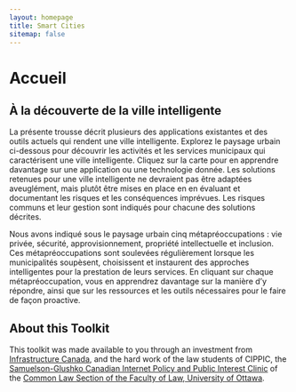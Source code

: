 ```yaml
---
layout: homepage
title: Smart Cities
sitemap: false
---
```


# Accueil

## À la découverte de la ville intelligente

La présente trousse décrit plusieurs des applications existantes et des outils actuels qui rendent une ville intelligente. Explorez le paysage urbain ci-dessous pour découvrir les activités et les services municipaux qui caractérisent une ville intelligente. Cliquez sur la carte pour en apprendre davantage sur une application ou une technologie donnée. Les solutions retenues pour une ville intelligente ne devraient pas être adaptées aveuglément, mais plutôt être mises en place en en évaluant et documentant les risques et les conséquences imprévues. Les risques communs et leur gestion sont indiqués pour chacune des solutions décrites.

Nous avons indiqué sous le paysage urbain cinq métapréoccupations : vie privée, sécurité, approvisionnement, propriété intellectuelle et inclusion. Ces métapréoccupations sont soulevées régulièrement lorsque les municipalités soupèsent, choisissent et instaurent des approches intelligentes pour la prestation de leurs services. En cliquant sur chaque métapréoccupation, vous en apprendrez davantage sur la manière d’y répondre, ainsi que sur les ressources et les outils nécessaires pour le faire de façon proactive.



## About this Toolkit

This toolkit was made available to you through an investment from [Infrastructure Canada](https://www.infrastructure.gc.ca/cities-villes/index-eng.html), and the hard work of the law students of CIPPIC, the [Samuelson-Glushko Canadian Internet Policy and Public Interest Clinic](https://cippic.ca/) of the [Common Law Section of the Faculty of Law, University of Ottawa](https://commonlaw.uottawa.ca/en).

